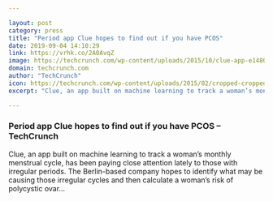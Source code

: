 ```yaml
---

layout: post
category: press
title: "Period app Clue hopes to find out if you have PCOS"
date: 2019-09-04 14:10:29
link: https://vrhk.co/2A0AvqZ
image: https://techcrunch.com/wp-content/uploads/2015/10/clue-app-e1480466484317.png?w=495
domain: techcrunch.com
author: "TechCrunch"
icon: https://techcrunch.com/wp-content/uploads/2015/02/cropped-cropped-favicon-gradient.png?w=180
excerpt: "Clue, an app built on machine learning to track a woman’s monthly menstrual cycle, has been paying close attention lately to those with irregular periods. The Berlin-based company hopes to identify what may be causing those irregular cycles and then calculate a woman’s risk of polycystic ovar…"

---
```


### Period app Clue hopes to find out if you have PCOS – TechCrunch

Clue, an app built on machine learning to track a woman’s monthly menstrual cycle, has been paying close attention lately to those with irregular periods. The Berlin-based company hopes to identify what may be causing those irregular cycles and then calculate a woman’s risk of polycystic ovar…